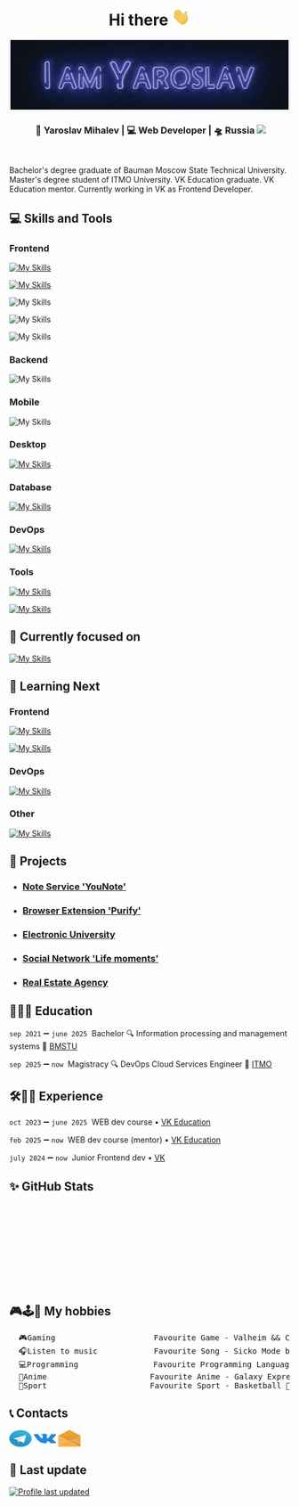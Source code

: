 <h1 align="center">
Hi there&nbsp<img src="assets/hi.gif" height="32" alt=""/>
</h1>

<div align="center">
<img src="assets/i_am3.gif" height="125" alt=""/>
<h3><img src="https://media.giphy.com/media/WUlplcMpOCEmTGBtBW/giphy.gif" width="30" alt=""> 🙎 Yaroslav Mihalev | 💻 Web Developer | 🛸 Russia <img src="https://media.giphy.com/media/WUlplcMpOCEmTGBtBW/giphy.gif" width="30"></h3>
<p align="center">
<img src="https://komarev.com/ghpvc/?username=YarikMix&label=Profile%20views&color=0e75b6&style=flat" alt="" />
</p>
</div>

Bachelor's degree graduate of Bauman Moscow State Technical University. Master's degree student of ITMO University. VK Education graduate. VK Education mentor. Currently working in VK as Frontend Developer.

## 💻 Skills and Tools

### Frontend

[![My Skills](https://skillicons.dev/icons?i=html,css,js,ts,react)](https://skillicons.dev)

[![My Skills](https://skillicons.dev/icons?i=redux,sass,bootstrap,materialui,tailwind,styledcomponents)](https://skillicons.dev)

![My Skills](https://go-skill-icons.vercel.app/api/icons?i=webpack,vite,reactquery,babel,npm,yarn&theme=dark)

![My Skills](https://go-skill-icons.vercel.app/api/icons?i=jest,selenium,testinglibrary&theme=dark)

![My Skills](https://go-skill-icons.vercel.app/api/icons?i=eslint,prettier&theme=dark)

### Backend
![My Skills](https://go-skill-icons.vercel.app/api/icons?i=nestjs,nodejs,express,djangorestframework,django&theme=dark)

### Mobile
![My Skills](https://go-skill-icons.vercel.app/api/icons?i=reactnative&theme=dark)

### Desktop
[![My Skills](https://skillicons.dev/icons?i=tauri)](https://skillicons.dev)

### Database
[![My Skills](https://skillicons.dev/icons?i=postgres,mysql,redis,mongodb)](https://skillicons.dev)

### DevOps
[![My Skills](https://skillicons.dev/icons?i=docker,nginx,githubactions,sentry)](https://skillicons.dev)

### Tools
[![My Skills](https://skillicons.dev/icons?i=github,gitlab,linux,bash)](https://skillicons.dev)

[![My Skills](https://skillicons.dev/icons?i=git,postman,figma,webstorm)](https://skillicons.dev)

## 🎯 Currently focused on

[![My Skills](https://skillicons.dev/icons?i=go,sentry)](https://skillicons.dev)

## 📖 Learning Next

### Frontend

[![My Skills](https://skillicons.dev/icons?i=next,electron,svelte,storybook)](https://skillicons.dev)

[![My Skills](https://skillicons.dev/icons?i=cypress,playwright,vitest,zustand,mobx)](https://skillicons.dev)

### DevOps

[![My Skills](https://skillicons.dev/icons?i=grafana,prometheus,kubernetes)](https://skillicons.dev)

### Other
[![My Skills](https://skillicons.dev/icons?i=flutte)](https://skillicons.dev)

## 📝 Projects

* ### [Note Service 'YouNote'](https://github.com/frontend-park-mail-ru/2024_1_scratch_senior_devs)
* ### [Browser Extension 'Purify'](https://github.com/YarikMix/Purify)
* ### [Electronic University](https://github.com/YarikMix/university)
* ### [Social Network 'Life moments'](https://github.com/YarikMix/life-moments)
* ### [Real Estate Agency](https://github.com/YarikMix/agency)

## 📝👨‍🎓&nbsp;Education

`sep 2021` ➖ `june 2025`&nbsp; Bachelor 🔍 Information processing and management systems 🏢 [BMSTU](https://bmstu.ru/)

`sep 2025` ➖ `now`&nbsp; Magistracy 🔍 DevOps Cloud Services Engineer 🏢 [ITMO](https://itmo.ru/)

## 🛠👨‍💻&nbsp;Experience

`oct 2023` ➖ `june 2025`&nbsp; WEB dev course •  ️[VK Education](https://education.vk.company/)

`feb 2025` ➖ `now`&nbsp; WEB dev course (mentor) • [VK Education](https://education.vk.company/)

`july 2024` ➖ `now`&nbsp; Junior Frontend dev • ️[VK](https://vk.company/)

## ✨ GitHub Stats

<div align="center" style="display: flex;">
  <img height="150em" src="https://github-readme-stats.vercel.app/api?username=YarikMix&show_icons=true&title_color=007bff&text_color=e7e7e7&icon_color=007bff&bg_color=171c28"  alt=""/>
  <img height="150em" src="https://github-readme-stats.vercel.app/api/top-langs/?username=YarikMix&langs_count=10&layout=compact&title_color=007bff&text_color=e7e7e7&icon_color=007bff&bg_color=171c28"  alt=""/>
</div>

## 🎮🕹️👾 My hobbies
<pre>
  🎮Gaming                     Favourite Game - Valheim && Cyberpunk 2077
  🎧Listen to music            Favourite Song - Sicko Mode by Travis Scott
  💻Programming                Favourite Programming Language - JavaScript
  👺Anime                      Favourite Anime - Galaxy Express 999
  💪️Sport                      Favourite Sport - Basketball 🏀 && Gym 💪
</pre>

## 📞 Contacts

<a href="https://t.me/Yaroslav738" target="blank"><img align="center" src="assets/telegram-logo.svg" height="30" width="40"/></a>
<a href="https://vk.com/id345691818" target="blank"><img align="center" src="assets/vk.svg" alt="dmitry__varin" height="30" width="40"/></a>
<a href="mailto: yaroslav7689@gmail.com" target="blank"><img align="center" src="assets/email-opened-svgrepo-com.svg" height="30" width="40"/></a>

## 🔄 Last update

[![Profile last updated](https://img.shields.io/github/last-commit/YarikMix/YarikMix/main?label=Last%20updated&style=flat)](https://github.com/YarikMix/YarikMix/commits)
